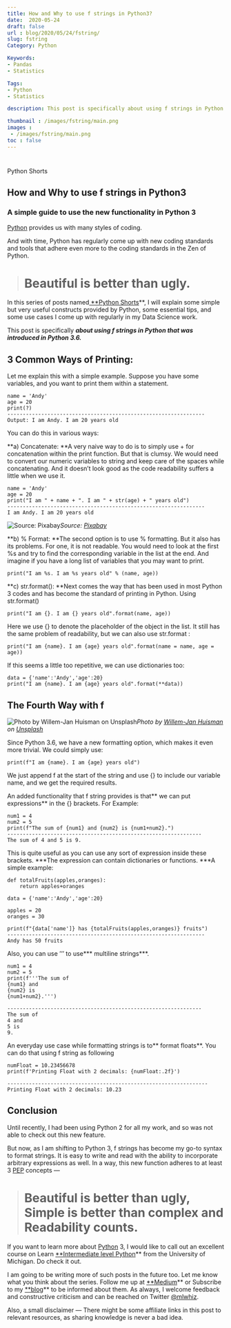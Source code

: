 ```yaml
---
title: How and Why to use f strings in Python3?
date:  2020-05-24
draft: false
url : blog/2020/05/24/fstring/
slug: fstring
Category: Python

Keywords:
- Pandas
- Statistics

Tags: 
- Python
- Statistics

description: This post is specifically about using f strings in Python that was introduced in Python 3.6

thumbnail : /images/fstring/main.png
images :
 - /images/fstring/main.png
toc : false
---
```



# 

Python Shorts

## How and Why to use f strings in Python3

### A simple guide to use the new functionality in Python 3

[Python](https://amzn.to/2XPSiiG) provides us with many styles of coding.

And with time, Python has regularly come up with new coding standards and tools that adhere even more to the coding standards in the Zen of Python.
> # Beautiful is better than ugly.

In this series of posts named[ **Python Shorts](https://towardsdatascience.com/tagged/python-shorts)**, I will explain some simple but very useful constructs provided by Python, some essential tips, and some use cases I come up with regularly in my Data Science work.

This post is specifically ***about using f strings in Python **that was introduced in Python 3.6**.***

## 3 Common Ways of Printing:

Let me explain this with a simple example. Suppose you have some variables, and you want to print them within a statement.

    name = 'Andy'
    age = 20
    print(?)
    ----------------------------------------------------------------
    Output: I am Andy. I am 20 years old

You can do this in various ways:

**a) Concatenate: **A very naive way to do is to simply use + for concatenation within the print function. But that is clumsy. We would need to convert our numeric variables to string and keep care of the spaces while concatenating. And it doesn’t look good as the code readability suffers a little when we use it.

    name = 'Andy'
    age = 20
    print("I am " + name + ". I am " + str(age) + " years old")
    ----------------------------------------------------------------
    I am Andy. I am 20 years old

![Source: [Pixabay](https://pixabay.com/photos/art-art-supplies-artist-blue-brush-1478831/)](/images/fstring/0.png)*Source: [Pixabay](https://pixabay.com/photos/art-art-supplies-artist-blue-brush-1478831/)*

**b) % Format: **The second option is to use % formatting. But it also has its problems. For one, it is not readable. You would need to look at the first %s and try to find the corresponding variable in the list at the end. And imagine if you have a long list of variables that you may want to print.

    print("I am %s. I am %s years old" % (name, age))

**c) str.format(): **Next comes the way that has been used in most Python 3 codes and has become the standard of printing in Python. Using str.format()

    print("I am {}. I am {} years old".format(name, age))

Here we use {} to denote the placeholder of the object in the list. It still has the same problem of readability, but we can also use str.format :

    print("I am {name}. I am {age} years old".format(name = name, age = age))

If this seems a little too repetitive, we can use dictionaries too:

    data = {'name':'Andy','age':20}
    print("I am {name}. I am {age} years old".format(**data))

## The Fourth Way with f

![Photo by [Willem-Jan Huisman](https://unsplash.com/@willemjanhuisman?utm_source=medium&utm_medium=referral) on [Unsplash](https://unsplash.com?utm_source=medium&utm_medium=referral)](/images/fstring/1.png)*Photo by [Willem-Jan Huisman](https://unsplash.com/@willemjanhuisman?utm_source=medium&utm_medium=referral) on [Unsplash](https://unsplash.com?utm_source=medium&utm_medium=referral)*

Since Python 3.6, we have a new formatting option, which makes it even more trivial. We could simply use:

    print(f"I am {name}. I am {age} years old")

We just append f at the start of the string and use {} to include our variable name, and we get the required results.

An added functionality that f string provides is that** we can put expressions** in the {} brackets. For Example:

    num1 = 4
    num2 = 5
    print(f"The sum of {num1} and {num2} is {num1+num2}.")
    ---------------------------------------------------------------
    The sum of 4 and 5 is 9.

This is quite useful as you can use any sort of expression inside these brackets. ***The expression can contain dictionaries or functions. ***A simple example:

    def totalFruits(apples,oranges):
        return apples+oranges

    data = {'name':'Andy','age':20}

    apples = 20
    oranges = 30

    print(f"{data['name']} has {totalFruits(apples,oranges)} fruits")
    ----------------------------------------------------------------
    Andy has 50 fruits

Also, you can use ’’’ to use*** multiline strings***.

    num1 = 4
    num2 = 5
    print(f'''The sum of 
    {num1} and 
    {num2} is 
    {num1+num2}.''')

    ---------------------------------------------------------------
    The sum of 
    4 and 
    5 is 
    9.

An everyday use case while formatting strings is to** format floats**. You can do that using f string as following

    numFloat = 10.23456678
    print(f'Printing Float with 2 decimals: {numFloat:.2f}')

    -----------------------------------------------------------------
    Printing Float with 2 decimals: 10.23

## Conclusion

Until recently, I had been using Python 2 for all my work, and so was not able to check out this new feature.

But now, as I am shifting to Python 3, f strings has become my go-to syntax to format strings. It is easy to write and read with the ability to incorporate arbitrary expressions as well. In a way, this new function adheres to at least 3 [PEP](https://www.python.org/dev/peps/pep-0020/) concepts —
> # Beautiful is better than ugly, Simple is better than complex and Readability counts.

If you want to learn more about [Python](https://amzn.to/2XPSiiG) 3, I would like to call out an excellent course on Learn [**Intermediate level Python](https://bit.ly/2XshreA)** from the University of Michigan. Do check it out.

I am going to be writing more of such posts in the future too. Let me know what you think about the series. Follow me up at [**Medium](https://medium.com/@rahul_agarwal)** or Subscribe to my [**blog](http://eepurl.com/dbQnuX)** to be informed about them. As always, I welcome feedback and constructive criticism and can be reached on Twitter [@mlwhiz](https://twitter.com/MLWhiz).

Also, a small disclaimer — There might be some affiliate links in this post to relevant resources, as sharing knowledge is never a bad idea.
